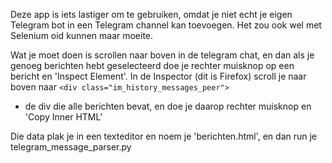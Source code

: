 Deze app is iets lastiger om te gebruiken, omdat je niet echt je eigen Telegram bot
in een Telegram channel kan toevoegen. Het zou ook wel met Selenium oid
kunnen maar moeite.

Wat je moet doen is scrollen naar boven in de telegram chat, en dan als je
genoeg berichten hebt geselecteerd doe je rechter muisknop op een bericht en 
'Inspect Element'. In de Inspector (dit is Firefox) scroll je naar boven naar 
`<div class="im_history_messages_peer">`
- de div die alle berichten bevat, en doe je daarop rechter muisknop en 'Copy
Inner HTML'

Die data plak je in een texteditor en noem je 'berichten.html', en dan run je
telegram_message_parser.py
